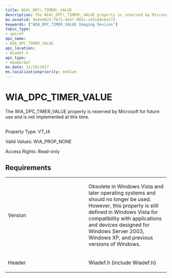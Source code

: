 ```yaml
---
title: WIA\_DPC\_TIMER\_VALUE
description: The WIA\_DPC\_TIMER\_VALUE property is reserved by Microsoft for future use and is not implemented at this time.
ms.assetid: 9e4e4623-7b72-4ab7-983c-c43148cbe272
keywords: ["WIA_DPC_TIMER_VALUE Imaging Devices"]
topic_type:
- apiref
api_name:
- WIA_DPC_TIMER_VALUE
api_location:
- Wiadef.h
api_type:
- HeaderDef
ms.date: 11/28/2017
ms.localizationpriority: medium
---
```


# WIA\_DPC\_TIMER\_VALUE


The WIA\_DPC\_TIMER\_VALUE property is reserved by Microsoft for future use and is not implemented at this time.

## <span id="ddk_wia_dpc_timer_value_si"></span><span id="DDK_WIA_DPC_TIMER_VALUE_SI"></span>


Property Type: VT\_I4

Valid Values: WIA\_PROP\_NONE

Access Rights: Read-only

Requirements
------------

<table>
<colgroup>
<col width="50%" />
<col width="50%" />
</colgroup>
<tbody>
<tr class="odd">
<td><p>Version</p></td>
<td><p>Obsolete in Windows Vista and later operating systems and should no longer be used. However, this property is still defined in Windows Vista for compatibility with applications and devices designed for Windows Server 2003, Windows XP, and previous versions of Windows.</p></td>
</tr>
<tr class="even">
<td><p>Header</p></td>
<td>Wiadef.h (include Wiadef.h)</td>
</tr>
</tbody>
</table>

 

 





